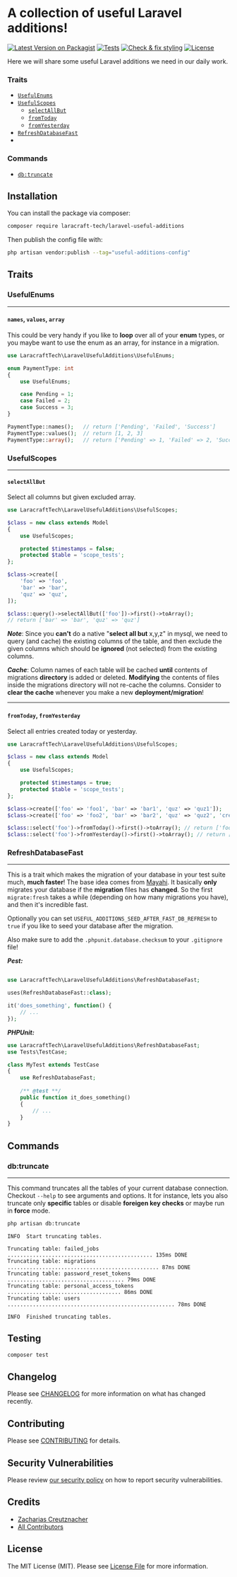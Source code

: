 # A collection of useful Laravel additions!

[![Latest Version on Packagist](https://img.shields.io/packagist/v/laracraft-tech/laravel-useful-additions.svg?style=flat-square)](https://packagist.org/packages/laracraft-tech/laravel-useful-traits)
[![Tests](https://github.com/laracraft-tech/laravel-useful-additions/actions/workflows/run-tests.yml/badge.svg?branch=main)](https://github.com/laracraft-tech/laravel-useful-traits/actions/workflows/run-tests.yml)
[![Check & fix styling](https://github.com/laracraft-tech/laravel-useful-additions/actions/workflows/fix-php-code-style-issues.yml/badge.svg?branch=main)](https://github.com/laracraft-tech/laravel-useful-traits/actions/workflows/fix-php-code-style-issues.yml)
[![License](https://img.shields.io/packagist/l/laracraft-tech/laravel-useful-additions.svg?style=flat-square)](https://packagist.org/packages/laracraft-tech/laravel-useful-traits)
<!--[![Total Downloads](https://img.shields.io/packagist/dt/laracraft-tech/laravel-useful-additions.svg?style=flat-square)](https://packagist.org/packages/laracraft-tech/laravel-useful-traits)-->

Here we will share some useful Laravel additions we need in our daily work.

### Traits

- [`UsefulEnums`](#usefulenums)
- [`UsefulScopes`](#usefulscopes)
    - [`selectAllBut`](#selectallbut)
    - [`fromToday`](#fromtoday-fromyesterday)
    - [`fromYesterday`](#fromtoday-fromyesterday)
- [`RefreshDatabaseFast`](#refreshdatabasefast)
- 
### Commands

- [`db:truncate`](#dbtruncate)

## Installation

You can install the package via composer:

```bash
composer require laracraft-tech/laravel-useful-additions
```

Then publish the config file with:

```bash
php artisan vendor:publish --tag="useful-additions-config"
```

## Traits

### UsefulEnums

---

#### `names`, `values`, `array`
This could be very handy if you like to **loop** over all of your **enum** types, or you maybe want to use the enum as an array, for instance in a migration.

```php
use LaracraftTech\LaravelUsefulAdditions\UsefulEnums;

enum PaymentType: int
{
    use UsefulEnums;

    case Pending = 1;
    case Failed = 2;
    case Success = 3;
}

PaymentType::names();   // return ['Pending', 'Failed', 'Success']
PaymentType::values();  // return [1, 2, 3]
PaymentType::array();   // return ['Pending' => 1, 'Failed' => 2, 'Success' => 3]
```

### UsefulScopes

---

#### `selectAllBut`

Select all columns but given excluded array.

```php
use LaracraftTech\LaravelUsefulAdditions\UsefulScopes;

$class = new class extends Model
{
    use UsefulScopes;

    protected $timestamps = false;
    protected $table = 'scope_tests';
};

$class->create([
    'foo' => 'foo',
    'bar' => 'bar',
    'quz' => 'quz',
]);

$class::query()->selectAllBut(['foo'])->first()->toArray();
// return ['bar' => 'bar', 'quz' => 'quz']
```
***Note***: Since you **can't** do a native "**select all but** x,y,z" in mysql, we need to query (and cache) the existing columns of the table,
and then exclude the given columns which should be **ignored** (not selected) from the existing columns.

***Cache***: Column names of each table will be cached **until** contents of migrations **directory** is added or deleted.
**Modifying** the contents of files inside the migrations directory will not re-cache the columns.
Consider to **clear the cache** whenever you make a new **deployment/migration**!

---

#### `fromToday`, `fromYesterday`

Select all entries created today or yesterday.

```php
use LaracraftTech\LaravelUsefulAdditions\UsefulScopes;

$class = new class extends Model
{
    use UsefulScopes;

    protected $timestamps = true;
    protected $table = 'scope_tests';
};

$class->create(['foo' => 'foo1', 'bar' => 'bar1', 'quz' => 'quz1']);
$class->create(['foo' => 'foo2', 'bar' => 'bar2', 'quz' => 'quz2', 'created_at' => now()->yesterday()]);

$class::select('foo')->fromToday()->first()->toArray(); // return ['foo' => 'foo1']
$class::select('foo')->fromYesterday()->first()->toArray(); // return ['foo' => 'foo2']
```

### RefreshDatabaseFast

---

This is a trait which makes the migration of your database in your test suite much, **much faster**!
The base idea comes from [Mayahi](https://mayahi.net/laravel/make-refresh-database-trait-much-faster/).
It basically **only** migrates your database if the **migration** files has **changed**.
So the first `migrate:fresh` takes a while (depending on how many migrations you have), and then it's incredible fast.

Optionally you can set `USEFUL_ADDITIONS_SEED_AFTER_FAST_DB_REFRESH` to `true` if you like to seed your database after the migration.

Also make sure to add the `.phpunit.database.checksum` to your `.gitignore` file!

***Pest:***
```php

use LaracraftTech\LaravelUsefulAdditions\RefreshDatabaseFast;

uses(RefreshDatabaseFast::class);

it('does_something', function() {
    // ...
});
```

***PHPUnit:***
```php
use LaracraftTech\LaravelUsefulAdditions\RefreshDatabaseFast;
use Tests\TestCase;

class MyTest extends TestCase
{
    use RefreshDatabaseFast;
    
    /** @test **/
    public function it_does_something()
    {
        // ...
    }
}
```

## Commands

### db:truncate

---

This command truncates all the tables of your current database connection. Checkout `--help` to see arguments and options. 
It for instance, lets you also truncate only **specific** tables or disable **foreigen key checks** or maybe run in **force** mode.

```bash
php artisan db:truncate
```
```
INFO  Start truncating tables.

Truncating table: failed_jobs .............................................. 135ms DONE
Truncating table: migrations ................................................ 87ms DONE
Truncating table: password_reset_tokens ..................................... 79ms DONE
Truncating table: personal_access_tokens .................................... 86ms DONE
Truncating table: users ..................................................... 78ms DONE

INFO  Finished truncating tables.
```

## Testing

```bash
composer test
```

## Changelog

Please see [CHANGELOG](CHANGELOG.md) for more information on what has changed recently.

## Contributing

Please see [CONTRIBUTING](CONTRIBUTING.md) for details.

## Security Vulnerabilities

Please review [our security policy](../../security/policy) on how to report security vulnerabilities.

## Credits

- [Zacharias Creutznacher](https://github.com/laracraft-tech)
- [All Contributors](../../contributors)

## License

The MIT License (MIT). Please see [License File](LICENSE.md) for more information.
